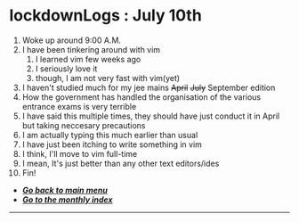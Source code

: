 # lockdownLogs : July 10th

1. Woke up around 9:00 A.M.
2. I have been tinkering around with vim
    1. I learned vim few weeks ago
    2. I seriously love it
    3. though, I am not very fast with vim(yet)
3. I haven't studied much for my jee mains ~~April~~ ~~July~~ September edition
4. How the government has handled the organisation of the various entrance exams is very terrible
5. I have said this multiple times, they should have just conduct it in April but taking neccesary precautions
6. I am actually typing this much earlier than usual
7. I have just been itching to write something in vim
8. I think, I'll move to vim full-time 
9. I mean, It's just better than any other text editors/ides 
10. Fin!

- [**_Go back to main menu_**](../README.md)
- [**_Go to the monthly index_**](../README.md)

---
